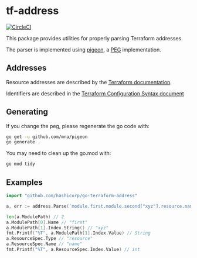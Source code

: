 # tf-address

[![CircleCI](https://circleci.hashicorp.engineering/gh/hashicorp/go-terraform-address.svg?style=svg&circle-token=52f4c3c3714e15da2b71de073cb61b7948be8fa7)](https://circleci.hashicorp.engineering/gh/hashicorp/go-terraform-address)

This package provides utilities for properly parsing Terraform addresses.

The parser is implemented using [pigeon][1], a [PEG][2] implementation.

## Addresses

Resource addresses are described by the [Terraform documentation][3].

Identifiers are described in the [Terraform Configuration Syntax document][4]

## Generating

If you change the peg, please regenerate the go code with:

```sh
go get -u github.com/mna/pigeon
go generate .
```

You may need to clean up the go.mod with:

```sh
go mod tidy
```

## Examples

```go
import "github.com/hashicorp/go-terraform-address"

a, err := address.Parse(`module.first.module.second["xyz"].resource.name[2]`)

len(a.ModulePath) // 2
a.ModulePath[0].Name // "first"
a.ModulePath[1].Index.String() // "xyz"
fmt.Printf("%T", a.ModulePath[1].Index.Value) // String
a.ResourceSpec.Type // "resource"
a.ResourceSpec.Name // "name"
fmt.Printf("%T", a.ResourceSpec.Index.Value) // int
```


[1]: https://godoc.org/github.com/mna/pigeon
[2]: https://en.wikipedia.org/wiki/Parsing_expression_grammar
[3]: https://github.com/hashicorp/terraform/blob/ef071f3d0e49ba421ae931c65b263827a8af1adb/website/docs/internals/resource-addressing.html.markdown#resource-addressing
[4]: https://www.terraform.io/docs/configuration/syntax.html#identifiers
